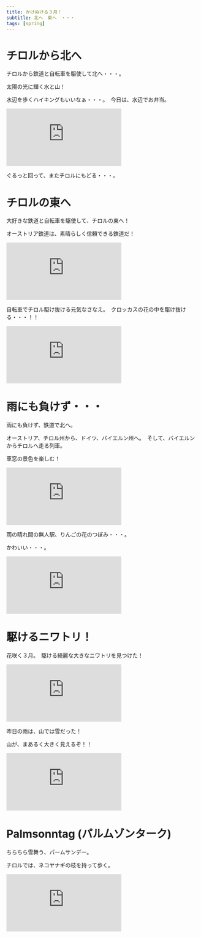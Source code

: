 ```yaml
---
title: かけぬける３月！
subtitle: 北へ　東へ　・・・
tags: [spring]
---
```


# チロルから北へ

チロルから鉄道と自転車を駆使して北へ・・・。

太陽の光に輝く水と山！

水辺を歩くハイキングもいいなぁ・・・。　今日は、水辺でお弁当。

![20240319-isar](https://piwigo.schickl.de/i.php?/upload/2024/03/24/20240324123659-1b21f749-me.jpg)

ぐるっと回って、またチロルにもどる・・・。

# チロルの東へ

大好きな鉄道と自転車を駆使して、チロルの東へ！

オーストリア鉄道は、素晴らしく信頼できる鉄道だ！　

![20240320-hochfilzen](https://piwigo.schickl.de/i.php?/upload/2024/03/24/20240324124051-f6a63192-me.jpg)

自転車でチロル駆け抜ける元気なさなえ。　クロッカスの花の中を駆け抜ける・・・！！

![20240320enten](https://piwigo.schickl.de/i.php?/upload/2024/03/24/20240324124459-a41e4f9d-me.jpg)

# 雨にも負けず・・・

雨にも負けず、鉄道で北へ。

オーストリア、チロル州から、ドイツ、バイエルン州へ。　そして、バイエルンからチロルへ走る列車。

車窓の景色を楽しむ！

![20240321füssen](https://piwigo.schickl.de/i.php?/upload/2024/03/24/20240324125105-d172e470-me.jpg)

雨の晴れ間の無人駅、りんごの花のつぼみ・・・。

かわいい・・・。

![20240321appleblumen](https://piwigo.schickl.de/i.php?/upload/2024/03/24/20240324125255-86587869-me.jpg)

# 駆けるニワトリ！

花咲く３月。　駆ける綺麗な大きなニワトリを見つけた！

![20240322hahn](https://piwigo.schickl.de/i.php?/upload/2024/03/24/20240324124733-a85fa567-me.jpg)

昨日の雨は、山では雪だった！

山が、まあるく大きく見えるぞ！！

![20240322berge](https://piwigo.schickl.de/i.php?/upload/2024/03/24/20240324124933-5bbdc6c1-me.jpg)

# Palmsonntag (パルムゾンターク)

ちらちら雪舞う、パームサンデー。 

チロルでは、ネコヤナギの枝を持って歩く。

![20240324musikkapelle](https://piwigo.schickl.de/i.php?/upload/2024/03/24/20240324125743-011201d1-me.jpg)
